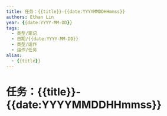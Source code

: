```yaml
---
title: 任务：{{title}}-{{date:YYYYMMDDHHmmss}}
authors: Ethan Lin
year: {{date:YYYY-MM-DD}}
tags:
  - 类型/笔记 
  - 日期/{{date:YYYY-MM-DD}} 
  - 类型/运作
  - 运作/任务
alias:
  - {{title}}
---
```

# 任务：{{title}}-{{date:YYYYMMDDHHmmss}}

